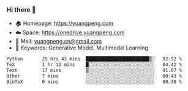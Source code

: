 ### Hi there 👋

- 🏠 Homepage: https://yuangpeng.com
- ☁️ Space: https://onedrive.yuangpeng.com
- 📧 Mail: yuangpeng.cn@gmail.com
- 🌅 Keywords: Generative Model, Multimodal Learning

<!--
**yuangpeng/yuangpeng** is a ✨ _special_ ✨ repository because its `README.md` (this file) appears on your GitHub profile.

Here are some ideas to get you started:

- 🔭 I’m currently working on ...
- 🌱 I’m currently learning ...
- 👯 I’m looking to collaborate on ...
- 🤔 I’m looking for help with ...
- 💬 Ask me about ...
- 📫 How to reach me: ...
- 😄 Pronouns: ...
- ⚡ Fun fact: ...
-->

<!--START_SECTION:waka-->

```txt
Python       25 hrs 43 mins  ███████████████████████▒░   92.92 %
TeX          1 hr 13 mins    █░░░░░░░░░░░░░░░░░░░░░░░░   04.42 %
Text         17 mins         ▒░░░░░░░░░░░░░░░░░░░░░░░░   01.07 %
Other        7 mins          ░░░░░░░░░░░░░░░░░░░░░░░░░   00.43 %
BibTeX       6 mins          ░░░░░░░░░░░░░░░░░░░░░░░░░   00.38 %
```

<!--END_SECTION:waka-->
